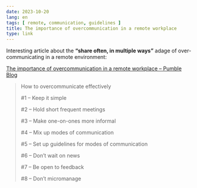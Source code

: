 ```yaml
---
date: 2023-10-20
lang: en
tags: [ remote, communication, guidelines ]
title: The importance of overcommunication in a remote workplace
type: link
---
```


Interesting article about the **“share often, in multiple ways”** adage of over-communicating in a remote environment:

[The importance of overcommunication in a remote workplace – Pumble Blog](https://pumble.com/blog/overcommunication/)

> How to overcommunicate effectively
>
> #1 – Keep it simple
>
> #2 – Hold short frequent meetings
>
> #3 – Make one-on-ones more informal 
>
> #4 – Mix up modes of communication
>
> #5 – Set up guidelines for modes of communication
>
> #6 – Don’t wait on news
>
> #7 – Be open to feedback
>
> #8 – Don’t micromanage 

